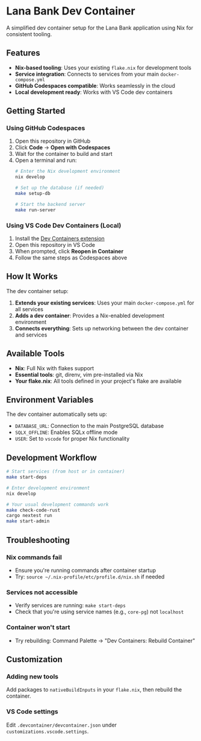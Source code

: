 # Lana Bank Dev Container

A simplified dev container setup for the Lana Bank application using Nix for consistent tooling.

## Features

- **Nix-based tooling**: Uses your existing `flake.nix` for development tools
- **Service integration**: Connects to services from your main `docker-compose.yml`
- **GitHub Codespaces compatible**: Works seamlessly in the cloud
- **Local development ready**: Works with VS Code dev containers

## Getting Started

### Using GitHub Codespaces

1. Open this repository in GitHub
2. Click **Code** → **Open with Codespaces**
3. Wait for the container to build and start
4. Open a terminal and run:
   ```bash
   # Enter the Nix development environment
   nix develop
   
   # Set up the database (if needed)
   make setup-db
   
   # Start the backend server
   make run-server
   ```

### Using VS Code Dev Containers (Local)

1. Install the [Dev Containers extension](https://marketplace.visualstudio.com/items?itemName=ms-vscode-remote.remote-containers)
2. Open this repository in VS Code
3. When prompted, click **Reopen in Container**
4. Follow the same steps as Codespaces above

## How It Works

The dev container setup:

1. **Extends your existing services**: Uses your main `docker-compose.yml` for all services
2. **Adds a dev container**: Provides a Nix-enabled development environment
3. **Connects everything**: Sets up networking between the dev container and services

## Available Tools

- **Nix**: Full Nix with flakes support
- **Essential tools**: git, direnv, vim pre-installed via Nix
- **Your flake.nix**: All tools defined in your project's flake are available

## Environment Variables

The dev container automatically sets up:

- `DATABASE_URL`: Connection to the main PostgreSQL database
- `SQLX_OFFLINE`: Enables SQLx offline mode
- `USER`: Set to `vscode` for proper Nix functionality

## Development Workflow

```bash
# Start services (from host or in container)
make start-deps

# Enter development environment
nix develop

# Your usual development commands work
make check-code-rust
cargo nextest run
make start-admin
```

## Troubleshooting

### Nix commands fail
- Ensure you're running commands after container startup
- Try: `source ~/.nix-profile/etc/profile.d/nix.sh` if needed

### Services not accessible
- Verify services are running: `make start-deps`
- Check that you're using service names (e.g., `core-pg`) not `localhost`

### Container won't start
- Try rebuilding: Command Palette → "Dev Containers: Rebuild Container"

## Customization

### Adding new tools
Add packages to `nativeBuildInputs` in your `flake.nix`, then rebuild the container.

### VS Code settings
Edit `.devcontainer/devcontainer.json` under `customizations.vscode.settings`. 